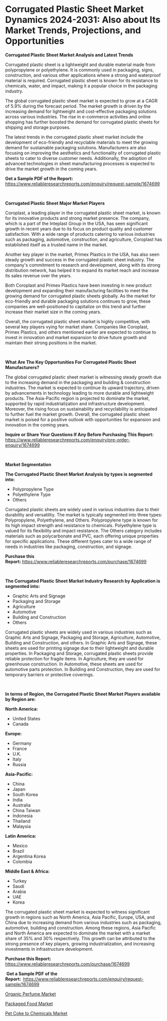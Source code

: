 <p><h1>Corrugated Plastic Sheet Market Dynamics 2024-2031: Also about Its Market Trends, Projections, and Opportunities</h1></p><p><strong>Corrugated Plastic Sheet Market Analysis and Latest Trends</strong></p>
<p><p>Corrugated plastic sheet is a lightweight and durable material made from polypropylene or polyethylene. It is commonly used in packaging, signs, construction, and various other applications where a strong and waterproof material is required. Corrugated plastic sheet is known for its resistance to chemicals, water, and impact, making it a popular choice in the packaging industry.</p><p>The global corrugated plastic sheet market is expected to grow at a CAGR of 5.9% during the forecast period. The market growth is driven by the increasing demand for lightweight and cost-effective packaging solutions across various industries. The rise in e-commerce activities and online shopping has further boosted the demand for corrugated plastic sheets for shipping and storage purposes.</p><p>The latest trends in the corrugated plastic sheet market include the development of eco-friendly and recyclable materials to meet the growing demand for sustainable packaging solutions. Manufacturers are also focusing on improving the aesthetics and functionality of corrugated plastic sheets to cater to diverse customer needs. Additionally, the adoption of advanced technologies in sheet manufacturing processes is expected to drive the market growth in the coming years.</p></p>
<p><strong>Get a Sample PDF of the Report:&nbsp;</strong> <a href="https://www.reliableresearchreports.com/enquiry/request-sample/1674699">https://www.reliableresearchreports.com/enquiry/request-sample/1674699</a></p>
<p>&nbsp;</p>
<p><strong>Corrugated Plastic Sheet Major Market Players</strong></p>
<p><p>Coroplast, a leading player in the corrugated plastic sheet market, is known for its innovative products and strong market presence. The company, which is a part of the Inteplast Group in the USA, has seen significant growth in recent years due to its focus on product quality and customer satisfaction. With a wide range of products catering to various industries such as packaging, automotive, construction, and agriculture, Coroplast has established itself as a trusted name in the market.</p><p>Another key player in the market, Primex Plastics in the USA, has also seen steady growth and success in the corrugated plastic sheet industry. The company's commitment to research and development, along with its strong distribution network, has helped it to expand its market reach and increase its sales revenue over the years. </p><p>Both Coroplast and Primex Plastics have been investing in new product development and expanding their manufacturing facilities to meet the growing demand for corrugated plastic sheets globally. As the market for eco-friendly and durable packaging solutions continues to grow, these companies are well-positioned to capitalize on this trend and further increase their market size in the coming years.</p><p>Overall, the corrugated plastic sheet market is highly competitive, with several key players vying for market share. Companies like Coroplast, Primex Plastics, and others mentioned earlier are expected to continue to invest in innovation and market expansion to drive future growth and maintain their strong positions in the market.</p></p>
<p>&nbsp;</p>
<p><strong>What Are The Key Opportunities For Corrugated Plastic Sheet Manufacturers?</strong></p>
<p><p>The global corrugated plastic sheet market is witnessing steady growth due to the increasing demand in the packaging and building & construction industries. The market is expected to continue its upward trajectory, driven by advancements in technology leading to more durable and lightweight products. The Asia-Pacific region is projected to dominate the market, supported by rapid industrialization and infrastructure development. Moreover, the rising focus on sustainability and recyclability is anticipated to further fuel the market growth. Overall, the corrugated plastic sheet market is poised for a positive outlook with opportunities for expansion and innovation in the coming years.</p></p>
<p><strong>Inquire or Share Your Questions If Any Before Purchasing This Report:</strong> <a href="https://www.reliableresearchreports.com/enquiry/pre-order-enquiry/1674699">https://www.reliableresearchreports.com/enquiry/pre-order-enquiry/1674699</a></p>
<p>&nbsp;</p>
<p><strong>Market Segmentation</strong></p>
<p><strong>The Corrugated Plastic Sheet Market Analysis by types is segmented into:</strong></p>
<p><ul><li>Polypropylene Type</li><li>Polyethylene Type</li><li>Others</li></ul></p>
<p><p>Corrugated plastic sheets are widely used in various industries due to their durability and versatility. The market is typically segmented into three types: Polypropylene, Polyethylene, and Others. Polypropylene type is known for its high impact strength and resistance to chemicals. Polyethylene type is valued for its flexibility and impact resistance. The Others category includes materials such as polycarbonate and PVC, each offering unique properties for specific applications. These different types cater to a wide range of needs in industries like packaging, construction, and signage.</p></p>
<p><strong>Purchase this Report:&nbsp;</strong><a href="https://www.reliableresearchreports.com/purchase/1674699">https://www.reliableresearchreports.com/purchase/1674699</a></p>
<p>&nbsp;</p>
<p><strong>The Corrugated Plastic Sheet Market Industry Research by Application is segmented into:</strong></p>
<p><ul><li>Graphic Arts and Signage</li><li>Packaging and Storage</li><li>Agriculture</li><li>Automotive</li><li>Building and Construction</li><li>Others</li></ul></p>
<p><p>Corrugated plastic sheets are widely used in various industries such as Graphic Arts and Signage, Packaging and Storage, Agriculture, Automotive, Building and Construction, and others. In Graphic Arts and Signage, these sheets are used for printing signage due to their lightweight and durable properties. In Packaging and Storage, corrugated plastic sheets provide reliable protection for fragile items. In Agriculture, they are used for greenhouse construction. In Automotive, these sheets are used for automotive parts protection. In Building and Construction, they are used for temporary barriers or protective coverings.</p></p>
<p>&nbsp;</p>
<p><strong>In terms of Region, the Corrugated Plastic Sheet Market Players available by Region are:</strong></p>
<p>
    <p> <strong> North America: </strong>
        <ul>
            <li>United States</li>
            <li>Canada</li>
        </ul>
        </p> 
    <p> <strong> Europe: </strong>
        <ul>
            <li>Germany</li>
            <li>France</li>
            <li>U.K.</li>
            <li>Italy</li>
            <li>Russia</li>
        </ul>
        </p> 
    <p> <strong> Asia-Pacific: </strong>
        <ul>
            <li>China</li>
            <li>Japan</li>
            <li>South Korea</li>
            <li>India</li>
            <li>Australia</li>
            <li>China Taiwan</li>
            <li>Indonesia</li>
            <li>Thailand</li>
            <li>Malaysia</li>
        </ul>
        </p> 
    <p> <strong> Latin America: </strong>
        <ul>
            <li>Mexico</li>
            <li>Brazil</li>
            <li>Argentina Korea</li>
            <li>Colombia</li>
        </ul>
        </p> 
    <p> <strong> Middle East & Africa: </strong>
        <ul>
            <li>Turkey</li>
            <li>Saudi</li>
            <li>Arabia</li>
            <li>UAE</li>
            <li>Korea</li>
        </ul>
    </p>
    </p>
<p><p>The corrugated plastic sheet market is expected to witness significant growth in regions such as North America, Asia Pacific, Europe, USA, and China due to increasing demand from various industries such as packaging, automotive, building and construction. Among these regions, Asia Pacific and North America are expected to dominate the market with a market share of 35% and 30% respectively. This growth can be attributed to the strong presence of key players, growing industrialization, and increasing investments in infrastructure development.</p></p>
<p><strong>Purchase this Report: </strong><a href="https://www.reliableresearchreports.com/purchase/1674699">https://www.reliableresearchreports.com/purchase/1674699</a></p>
<p>&nbsp;<strong>Get a Sample PDF of the Report:&nbsp;&nbsp;</strong><a href="https://www.reliableresearchreports.com/enquiry/request-sample/1674699">https://www.reliableresearchreports.com/enquiry/request-sample/1674699</a></p>
<p><strong></strong></p>
<p><p><a href="https://view.publitas.com/reportprime-1/organic-perfume-market-size-and-growth-market-segmentation-regional-and-country-breakdowns-and-market-trends-for-period-from-2024-2031/">Organic Perfume Market</a></p><p><a href="https://view.publitas.com/reportprime-1/packaged-food-market-size-evaluating-its-market-trends-growth-and-projections-2024-2031/">Packaged Food Market</a></p><p><a href="https://view.publitas.com/reportprime-1/pet-coke-to-chemicals-market-size-market-trends-and-growth-outlook-forecasted-for-period-from-2024-to-2031/">Pet Coke to Chemicals Market</a></p></p>